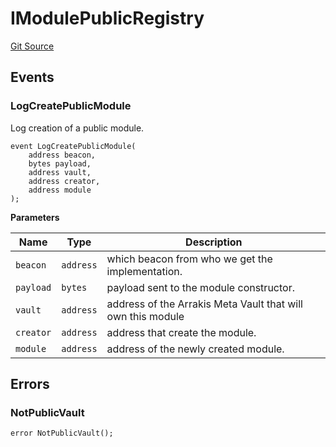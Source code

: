 # IModulePublicRegistry
[Git Source](https://github.com/ArrakisFinance/arrakis-modular/blob/4485c572ded3a830c181fa38ceaac13efe8eb7f1/src/interfaces/IModulePublicRegistry.sol)


## Events
### LogCreatePublicModule
Log creation of a public module.


```solidity
event LogCreatePublicModule(
    address beacon,
    bytes payload,
    address vault,
    address creator,
    address module
);
```

**Parameters**

|Name|Type|Description|
|----|----|-----------|
|`beacon`|`address`|which beacon from who we get the implementation.|
|`payload`|`bytes`|payload sent to the module constructor.|
|`vault`|`address`|address of the Arrakis Meta Vault that will own this module|
|`creator`|`address`|address that create the module.|
|`module`|`address`|address of the newly created module.|

## Errors
### NotPublicVault

```solidity
error NotPublicVault();
```

